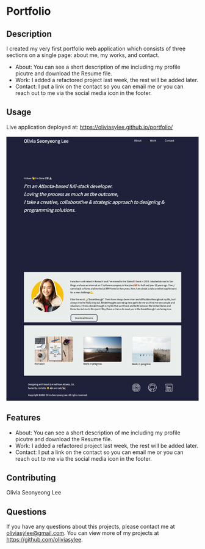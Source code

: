 # Portfolio

## Description

I created my very first portfolio web application which consists of three sections on a single page: about me, my works, and contact. 

- About: You can see a short description of me including my profile picutre and download the Resume file.
- Work: I added a refactored project last week, the rest will be added later.
- Contact: I put a link on the contact so you can email me or you can reach out to me via the social media icon in the footer.

## Usage
Live application deployed at: https://oliviasylee.github.io/portfolio/ <br><br>
[![portfolio-screenshot](assets/images/portfolio_web.png)](https://oliviasylee.github.io/portfolio/)

## Features
- About: You can see a short description of me including my profile picutre and download the Resume file.
- Work: I added a refactored project last week, the rest will be added later.
- Contact: I put a link on the contact so you can email me or you can reach out to me via the social media icon in the footer.

## Contributing
Olivia Seonyeong Lee

## Questions
If you have any questions about this projects, please contact me at oliviasylee@gmail.com. You can view more of my projects at https://github.com/oliviasylee.

